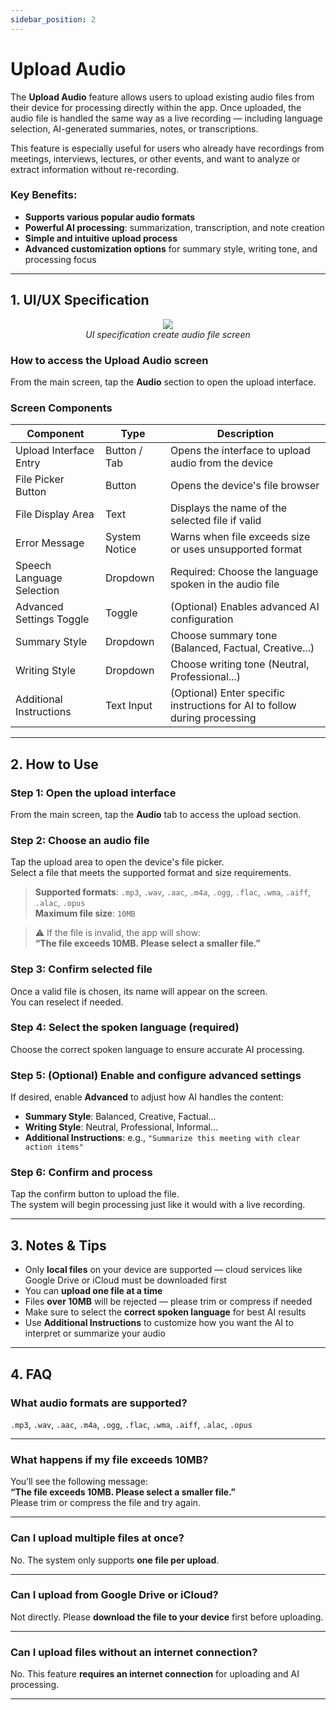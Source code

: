 ```yaml
---
sidebar_position: 2
---
```


# Upload Audio

The **Upload Audio** feature allows users to upload existing audio files from their device for processing directly within the app. Once uploaded, the audio file is handled the same way as a live recording — including language selection, AI-generated summaries, notes, or transcriptions.

This feature is especially useful for users who already have recordings from meetings, interviews, lectures, or other events, and want to analyze or extract information without re-recording.

### Key Benefits:

- **Supports various popular audio formats**
- **Powerful AI processing**: summarization, transcription, and note creation
- **Simple and intuitive upload process**
- **Advanced customization options** for summary style, writing tone, and processing focus

---

## 1. UI/UX Specification

<p align="center">
 <img src="https://pub-661d733d32f14d8684c7617d2f2e3372.r2.dev/docs/create_audio_file.png"/>
 <br />
 <em>UI specification create audio file screen</em>
</p>

### How to access the Upload Audio screen

From the main screen, tap the **Audio** section to open the upload interface.

### Screen Components

| Component                 | Type          | Description                                                               |
| ------------------------- | ------------- | ------------------------------------------------------------------------- |
| Upload Interface Entry    | Button / Tab  | Opens the interface to upload audio from the device                       |
| File Picker Button        | Button        | Opens the device's file browser                                           |
| File Display Area         | Text          | Displays the name of the selected file if valid                           |
| Error Message             | System Notice | Warns when file exceeds size or uses unsupported format                   |
| Speech Language Selection | Dropdown      | Required: Choose the language spoken in the audio file                    |
| Advanced Settings Toggle  | Toggle        | (Optional) Enables advanced AI configuration                              |
| Summary Style             | Dropdown      | Choose summary tone (Balanced, Factual, Creative...)                      |
| Writing Style             | Dropdown      | Choose writing tone (Neutral, Professional...)                            |
| Additional Instructions   | Text Input    | (Optional) Enter specific instructions for AI to follow during processing |

---

## 2. How to Use

### Step 1: Open the upload interface

From the main screen, tap the **Audio** tab to access the upload section.

### Step 2: Choose an audio file

Tap the upload area to open the device's file picker.  
Select a file that meets the supported format and size requirements.

> **Supported formats**: `.mp3`, `.wav`, `.aac`, `.m4a`, `.ogg`, `.flac`, `.wma`, `.aiff`, `.alac`, `.opus`  
> **Maximum file size**: `10MB`

> ⚠️ If the file is invalid, the app will show:  
> **“The file exceeds 10MB. Please select a smaller file.”**

### Step 3: Confirm selected file

Once a valid file is chosen, its name will appear on the screen.  
You can reselect if needed.

### Step 4: Select the spoken language (required)

Choose the correct spoken language to ensure accurate AI processing.

### Step 5: (Optional) Enable and configure advanced settings

If desired, enable **Advanced** to adjust how AI handles the content:

- **Summary Style**: Balanced, Creative, Factual...
- **Writing Style**: Neutral, Professional, Informal...
- **Additional Instructions**: e.g., `"Summarize this meeting with clear action items"`

### Step 6: Confirm and process

Tap the confirm button to upload the file.  
The system will begin processing just like it would with a live recording.

---

## 3. Notes & Tips

- Only **local files** on your device are supported — cloud services like Google Drive or iCloud must be downloaded first
- You can **upload one file at a time**
- Files **over 10MB** will be rejected — please trim or compress if needed
- Make sure to select the **correct spoken language** for best AI results
- Use **Additional Instructions** to customize how you want the AI to interpret or summarize your audio

---

## 4. FAQ

### What audio formats are supported?

`.mp3`, `.wav`, `.aac`, `.m4a`, `.ogg`, `.flac`, `.wma`, `.aiff`, `.alac`, `.opus`

---

### What happens if my file exceeds 10MB?

You’ll see the following message:  
**“The file exceeds 10MB. Please select a smaller file.”**  
Please trim or compress the file and try again.

---

### Can I upload multiple files at once?

No. The system only supports **one file per upload**.

---

### Can I upload from Google Drive or iCloud?

Not directly. Please **download the file to your device** first before uploading.

---

### Can I upload files without an internet connection?

No. This feature **requires an internet connection** for uploading and AI processing.

---
